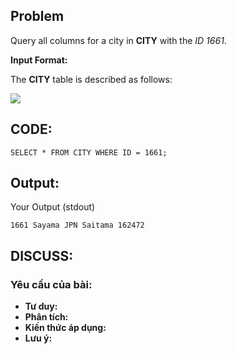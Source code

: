 ## Problem

 Query all columns for a city in **CITY** with the _ID 1661_.
 
 **Input Format:**
 
 The **CITY** table is described as follows:

![](https://s3.amazonaws.com/hr-challenge-images/8137/1449729804-f21d187d0f-CITY.jpg)

## CODE:

    SELECT * FROM CITY WHERE ID = 1661;
    
## Output:
Your Output (stdout)

    1661 Sayama JPN Saitama 162472 

## DISCUSS:
### Yêu cầu của bài: 
- **Tư duy:** 
- **Phân tích:**
- **Kiến thức áp dụng:**
- **Lưu ý:**

